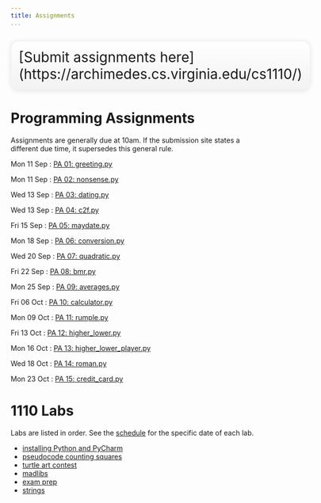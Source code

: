 ```yaml
---
title: Assignments
...
```



<div style="display:table; font-size:200%; margin: 1em auto; padding:1ex; box-shadow: 0 1px 10px rgba(0,0,0,.1); border: thin solid #eee; border-radius:1ex; background-image: linear-gradient(to bottom, #ffffff, #f2f2f2);">[Submit assignments here](https://archimedes.cs.virginia.edu/cs1110/)</div>

<!--
The submission page for programming assignments is not quite ready yet, but will appear here soon.
-->
# Programming Assignments

Assignments are generally due at 10am.
If the submission site states a different due time, it supersedes this general rule.

<style type="text/css">
dl dd {
  display: inline;
  margin: 0;
}
dl dd:after{
  display: block;
  content: '';
}
dl dt{
  display: inline-block;
  min-width: 6em;
  font-weight:normal;
}
</style>



Mon 11 Sep 
:    [PA 01: greeting.py](pa01-greeting.html) 

Mon 11 Sep 
:    [PA 02: nonsense.py](pa02-nonsense.html) 

Wed 13 Sep 
:    [PA 03: dating.py](pa03-dating.html) 

Wed 13 Sep 
:    [PA 04: c2f.py](pa04-c2f.html) 

Fri 15 Sep 
:    [PA 05: maydate.py](pa05-maydate.html) 

Mon 18 Sep 
:    [PA 06: conversion.py](pa06-conversion.html) 

Wed 20 Sep 
:    [PA 07: quadratic.py](pa07-quadratic.html) 

Fri 22 Sep 
:    [PA 08: bmr.py](pa08-bmr.html) 

Mon 25 Sep 
:    [PA 09: averages.py](pa09-averages.html) 

Fri 06 Oct 
:    [PA 10: calculator.py](pa10-calculator.html) 

Mon 09 Oct 
:    [PA 11: rumple.py](pa11-rumple.html) 

Fri 13 Oct 
:    [PA 12: higher_lower.py](pa12-higher-lower.html) 

Mon 16 Oct 
:    [PA 13: higher_lower_player.py](pa13-higher-lower2.html) 

Wed 18 Oct 
:    [PA 14: roman.py](pa14-roman.html) 

Mon 23 Oct 
:    [PA 15: credit_card.py](pa15-credit.html) 


<script>
var dts = document.getElementsByTagName('dt');
for(var i=0; i<dts.length; i+=1) {
    if (new Date(dts[i].innerHTML+' 2017 10:00') < new Date()) {
        dts[i].style.color = '#999999';
    } else {
        console.log(new Date(dts[i].innerHTML+' 2017 10:00') + ' is in the future')
    }
}
</script>

# 1110 Labs

Labs are listed in order. See the [schedule](schedule.html) for the specific date of each lab.


-   [installing Python and PyCharm](lab01-installing.html)
-   [pseudocode counting squares](lab02-counting.html)
-   [turtle art contest](lab03-turtle.html)
-   [madlibs](lab04-madlib.html)
-   [exam prep](lab05-paper.html)
-   [strings](lab06-strpuz.html)
